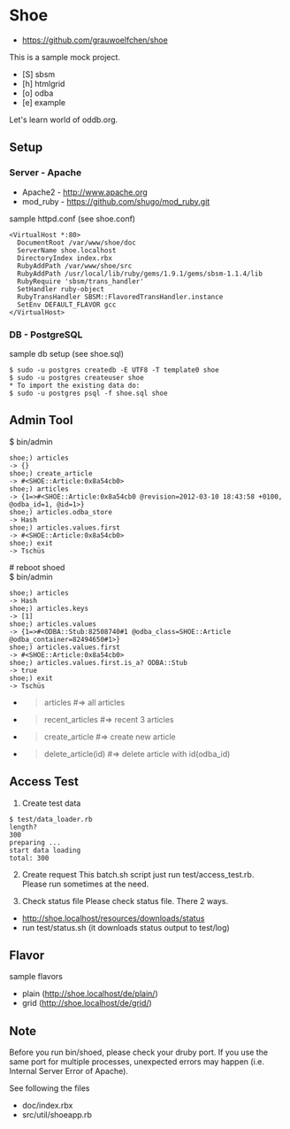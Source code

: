 # Shoe

* https://github.com/grauwoelfchen/shoe

This is a sample mock project.

* [S] sbsm
* [h] htmlgrid
* [o] odba
* [e] example

Let's learn world of oddb.org.


## Setup

### Server - Apache

* Apache2 - http://www.apache.org
* mod\_ruby - https://github.com/shugo/mod_ruby.git

sample httpd.conf (see shoe.conf)

```
<VirtualHost *:80>
  DocumentRoot /var/www/shoe/doc
  ServerName shoe.localhost
  DirectoryIndex index.rbx
  RubyAddPath /var/www/shoe/src
  RubyAddPath /usr/local/lib/ruby/gems/1.9.1/gems/sbsm-1.1.4/lib
  RubyRequire 'sbsm/trans_handler'
  SetHandler ruby-object
  RubyTransHandler SBSM::FlavoredTransHandler.instance
  SetEnv DEFAULT_FLAVOR gcc 
</VirtualHost>
```

### DB - PostgreSQL

sample db setup (see shoe.sql)

```
$ sudo -u postgres createdb -E UTF8 -T template0 shoe
$ sudo -u postgres createuser shoe
* To import the existing data do:
$ sudo -u postgres psql -f shoe.sql shoe
```


## Admin Tool

$ bin/admin

```
shoe;) articles
-> {}
shoe;) create_article
-> #<SHOE::Article:0x8a54cb0>
shoe;) articles
-> {1=>#<SHOE::Article:0x8a54cb0 @revision=2012-03-10 18:43:58 +0100, @odba_id=1, @id=1>} 
shoe;) articles.odba_store
-> Hash
shoe;) articles.values.first
-> #<SHOE::Article:0x8a54cb0>
shoe;) exit
-> Tschüs
```

\# reboot shoed  
$ bin/admin 

```
shoe;) articles
-> Hash
shoe;) articles.keys
-> [1]
shoe;) articles.values
-> {1=>#<ODBA::Stub:82508740#1 @odba_class=SHOE::Article @odba_container=82494650#1>}
shoe;) articles.values.first
-> #<SHOE::Article:0x8a54cb0>
shoe;) articles.values.first.is_a? ODBA::Stub
-> true
shoe;) exit
-> Tschüs
```

* > articles  #=> all articles
* > recent_articles #=> recent 3 articles
* > create_article #=> create new article
* > delete_article(id) #=> delete article with id(odba_id)

  
## Access Test

1. Create test data

  ```
  $ test/data_loader.rb
  length?
  300
  preparing ...
  start data loading
  total: 300
  ```

2. Create request
  This batch.sh script just run test/access_test.rb.  
  Please run sometimes at the need.

3. Check status file
  Please check status file. There 2 ways.
  
  * http://shoe.localhost/resources/downloads/status
  * run test/status.sh (it downloads status output to test/log)

  
## Flavor

sample flavors

* plain (http://shoe.localhost/de/plain/)
* grid (http://shoe.localhost/de/grid/)


## Note

Before you run bin/shoed, please check your druby port. 
If you use the same port for multiple processes, unexpected errors may happen (i.e. Internal Server Error of Apache).

See following the files

* doc/index.rbx
* src/util/shoeapp.rb
